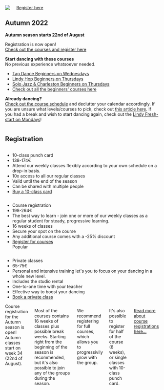 <section class="row align-items-end">
  <div class="large-6 medium-10 medium-centered columns aside pr20">
    <div class="shadow-pop">
      <a href="/courses">
        <img src="https://firebasestorage.googleapis.com/v0/b/custportal-3000.appspot.com/o/media%2Fbps-autumn-2022.jpg?alt=media&token=19fae595-876a-41d2-8386-8ce1fc1752b7" />
      </a>
    </div>
    <div class="button-group t30">
      <a href="/courses" class="button expand">Register here</a>
    </div>
  </div>

<div class="large-6 medium-8 medium-centered columns end">
<article markdown="1">

## **Autumn** 2022

**Autumn season starts 22nd of August**  

Registration is now open!  
[Check out the courses and register here](/courses)

**Start dancing with these courses**  
No previous experience whatsoever needed.

- [Tap Dance Beginners on Wednesdays](https://portal.blackpepperswing.com/courses/6nj38spfklv880t9qs692k6oed)
- [Lindy Hop Beginners on Thursdays](https://portal.blackpepperswing.com/courses/4cpvbqp6gn5elri6gppnqp6j46)
- [Solo Jazz & Charleston Beginners on Thursdays](https://portal.blackpepperswing.com/courses/3qvjeeqoqkcf5vc5sn0q7sont8)
- [Check out all the beginners' courses here](/courses-for-beginners)

**Already dancing?**  
<a href="{{ site.baseurl }}/courses" class="">Check out the course schedule</a> and declutter your calendar accordingly. If you are unsure what levels/courses to pick, check out <a href="https://blackpepperswing.freshdesk.com/en/support/solutions/articles/42000082224-which-courses-should-i-pick-" target="_blank">this article here</a>. If you had a break and wish to start dancing again, check out the [Lindy Fresh-start on Mondays](https://portal.blackpepperswing.com/courses/0klpivh8e57m96ru4uv5s8e7r8)!

</article>
</div>
</section>

<section class="row">
  <div class="medium-12 columns">
    <h2 class="text-center">Registration</h2>
  </div>
</section>

<section class="row">
  <div class="medium-4 columns">
    <ul class="pricing-table">
      <li class="title">10-class punch card</li>
      <li class="price">138-174€</li>
      <li class="description">Attend our weekly classes flexibly according to your own schedule on a drop-in basis.</li>
      <li class="bullet-item">10x access to all our regular classes</li>
      <li class="bullet-item">Valid until the end of the season</li>
      <li class="bullet-item">Can be shared with multiple people</li>
      <li class="cta-button"><a class="button" href="/punch-cards">Buy a 10-class card</a></li>
    </ul>
  </div>
  <div class="medium-4 columns">
    <ul class="pricing-table">
      <li class="title">Course registration</li>
      <li class="price">198-264€</li>
      <li class="description">The best way to learn - join one or more of our weekly classes as a regular student for steady, progressive learning.</li>
      <li class="bullet-item">16 weeks of classes</li>
      <li class="bullet-item">Secure your spot on the course</li>
      <li class="bullet-item">Any additional course comes with a -25% discount</li>
      <li class="cta-button"><a class="button" href="/courses">Register for courses</a></li>
      <div class="ribbon"><div class="ribbon-inner">Popular</div></div>
    </ul>
  </div>
  <div class="medium-4 columns">
    <ul class="pricing-table">
      <li class="title">Private classes</li>
      <li class="price">65-75€</li>
      <li class="description">Personal and intensive training let's you to focus on your dancing in a whole new level.</li>
      <li class="bullet-item">Includes the studio rental</li>
      <li class="bullet-item">One-to-one time with your teacher</li>
      <li class="bullet-item">Effective way to boost your dancing</li>
      <li class="cta-button"><a class="button" href="https://holvi.com/shop/blackpepperswing/section/private-classes/">Book a private class</a></li>
    </ul>
  </div>
</section>

<section class="row">
  <div class="medium-8 medium-centered small-12 columns" markdown="1">
Course registration for the Autumn season is open! Autumn classes start on week 34 (22nd of August).

Most of the courses contains 16 weeks of classes plus possible break weeks. Starting right from the beginning of the season is recommended, but it's also possible to join any of the groups during the season.

We recommend registering for full courses, which allows you to progressivily grow with the group.

It's also possible to register for half of the course (8 weeks), or single classes with 10-class punch card.

[Read more about course registrations here...](https://blackpepperswing.freshdesk.com/support/solutions/articles/42000096170-course-registration)
</div>
</section>
